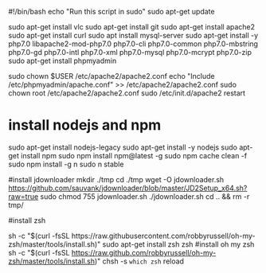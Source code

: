 #!/bin/bash
echo "Run this script in sudo"
sudo apt-get update

sudo apt-get install vlc
sudo apt-get install git
sudo apt-get install apache2
sudo apt-get install curl
sudo apt install mysql-server
sudo apt-get install -y php7.0 libapache2-mod-php7.0 php7.0-cli php7.0-common php7.0-mbstring php7.0-gd php7.0-intl php7.0-xml php7.0-mysql php7.0-mcrypt php7.0-zip
sudo apt-get install phpmyadmin

sudo chown $USER /etc/apache2/apache2.conf
echo "Include /etc/phpmyadmin/apache.conf" >> /etc/apache2/apache2.conf
sudo chown root /etc/apache2/apache2.conf
sudo /etc/init.d/apache2 restart


# install nodejs and npm
sudo apt-get install nodejs-legacy
sudo apt-get install -y nodejs
sudo apt-get install npm
sudo npm install npm@latest -g
sudo npm cache clean -f
sudo npm install -g n
sudo n stable

#install jdownloader
mkdir ./tmp
cd ./tmp
wget -O jdownloader.sh https://github.com/sauvank/jdownloader/blob/master/JD2Setup_x64.sh?raw=true
sudo chmod 755 jdownloader.sh
./jdownloader.sh
cd .. && rm -r tmp/


#install zsh

sh -c "$(curl -fsSL https://raw.githubusercontent.com/robbyrussell/oh-my-zsh/master/tools/install.sh)"
sudo apt-get install zsh
zsh
#install oh my zsh
sh -c "$(curl -fsSL https://raw.github.com/robbyrussell/oh-my-zsh/master/tools/install.sh)"
chsh -s `which zsh`
reload
